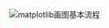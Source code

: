 ![matplotlib画图基本流程](https://user-images.githubusercontent.com/45502587/180627692-bf75808a-3f1f-4397-95b2-4cbaa4bf9014.png)

